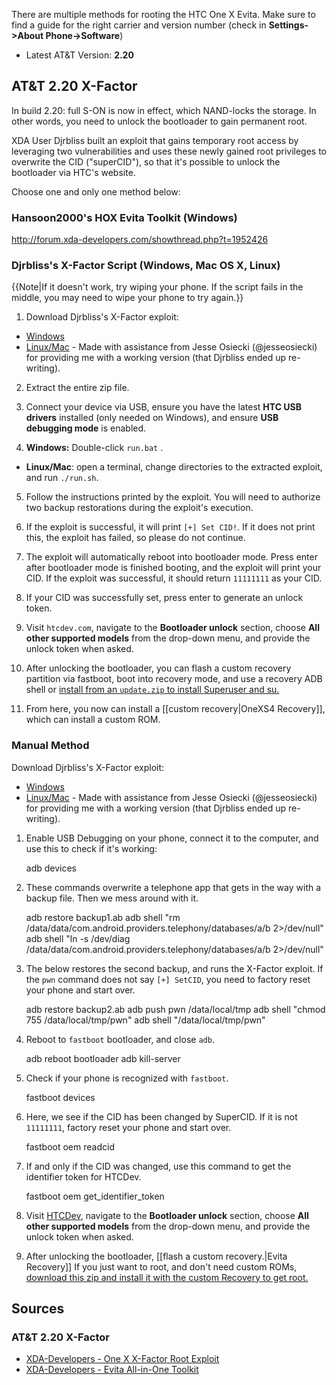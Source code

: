 There are multiple methods for rooting the HTC One X Evita. Make sure to find a guide for the right carrier and version number (check in **Settings->About Phone->Software**)

* Latest AT&T Version: **2.20**

## AT&T 2.20 X-Factor

In build 2.20: full S-ON is now in effect, which NAND-locks the storage. In other words, you need to unlock the bootloader to gain permanent root.

XDA User Djrbliss built an exploit that gains temporary root access by leveraging two vulnerabilities and uses these newly gained root privileges to overwrite the CID ("superCID"), so that it's possible to unlock the bootloader via HTC's website.

Choose one and only one method below:

### Hansoon2000's HOX Evita Toolkit (Windows)

http://forum.xda-developers.com/showthread.php?t=1952426

### Djrbliss's X-Factor Script (Windows, Mac OS X, Linux)

{{Note|If it doesn't work, try wiping your phone. If the script fails in the middle, you may need to wipe your phone to try again.}}

1. Download Djrbliss's X-Factor exploit:
* [Windows](http://vulnfactory.org/public/X_Factor_Windows.zip)
* [Linux/Mac](http://vulnfactory.org/public/X_Factor_Linux_OSX.zip) - Made with assistance from Jesse Osiecki (@jesseosiecki) for providing me with a working version (that Djrbliss ended up re-writing).

2. Extract the entire zip file.

3. Connect your device via USB, ensure you have the latest **HTC USB drivers** installed (only needed on Windows), and ensure **USB debugging mode** is enabled.

4. **Windows:** Double-click `run.bat` .
  * **Linux/Mac**: open a terminal, change directories to the extracted exploit, and run `./run.sh`.

5. Follow the instructions printed by the exploit. You will need to authorize two backup restorations during the exploit's execution.

6. If the exploit is successful, it will print `[+] Set CID!`. If it does not print this, the exploit has failed, so please do not continue.

7. The exploit will automatically reboot into bootloader mode. Press enter after bootloader mode is finished booting, and the exploit will print your CID. If the exploit was successful, it should return `11111111` as your CID.

8. If your CID was successfully set, press enter to generate an unlock token.

9. Visit `htcdev.com`, navigate to the **Bootloader unlock** section, choose **All other supported models** from the drop-down menu, and provide the unlock token when asked.

10. After unlocking the bootloader, you can flash a custom recovery partition via fastboot, boot into recovery mode, and use a recovery ADB shell or [install from an `update.zip` to install Superuser and su.](http://download.chainfire.eu/298/SuperSU/CWM-SuperSU-v0.99.zip)

11. From here, you now can install a [[custom recovery|OneXS4 Recovery]], which can install a custom ROM.

### Manual Method

Download Djrbliss's X-Factor exploit:

* [Windows](http://vulnfactory.org/public/X_Factor_Windows.zip)
* [Linux/Mac](http://vulnfactory.org/public/X_Factor_Linux_OSX.zip) - Made with assistance from Jesse Osiecki (@jesseosiecki) for providing me with a working version (that Djrbliss ended up re-writing).

1. Enable USB Debugging on your phone, connect it to the computer, and use this to check if it's working:

    adb devices

2. These commands overwrite a telephone app that gets in the way with a backup file. Then we mess around with it.

    adb restore backup1.ab
    adb shell "rm /data/data/com.android.providers.telephony/databases/a/b 2>/dev/null"
    adb shell "ln -s /dev/diag /data/data/com.android.providers.telephony/databases/a/b 2>/dev/null"

3. The below restores the second backup, and runs the X-Factor exploit. If the `pwn` command does not say `[+] SetCID`, you need to factory reset your phone and start over.

    adb restore backup2.ab
    adb push pwn /data/local/tmp
    adb shell "chmod 755 /data/local/tmp/pwn"
    adb shell "/data/local/tmp/pwn"

4. Reboot to `fastboot` bootloader, and close `adb`.

    adb reboot bootloader
    adb kill-server

5. Check if your phone is recognized with `fastboot`.

    fastboot devices
    
6. Here, we see if the CID has been changed by SuperCID. If it is not `11111111`, factory reset your phone and start over.

    fastboot oem readcid

7. If and only if the CID was changed, use this command to get the identifier token for HTCDev.

    fastboot oem get_identifier_token

9. Visit [HTCDev](http://htcdev.com/bootloader/), navigate to the **Bootloader unlock** section, choose **All other supported models** from the drop-down menu, and provide the unlock token when asked.

10. After unlocking the bootloader, [[flash a custom recovery.|Evita Recovery]] If you just want to root, and don't need custom ROMs, [download this zip and install it with the custom Recovery to get root.](http://download.chainfire.eu/298/SuperSU/CWM-SuperSU-v0.99.zip)

## Sources

### AT&T 2.20 X-Factor

* [XDA-Developers - One X X-Factor Root Exploit](http://forum.xda-developers.com/showthread.php?t=1952038)
* [XDA-Developers - Evita All-in-One Toolkit](http://forum.xda-developers.com/showthread.php?t=1952426)
